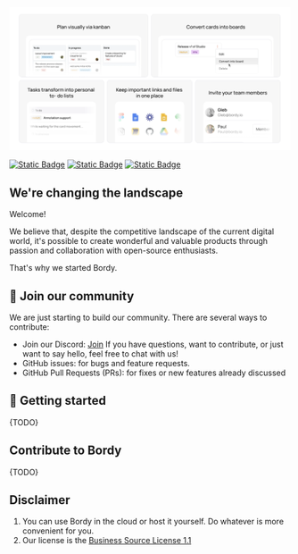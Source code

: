 [![Bordy frame - Building open source Trello with steroids.](/assets/bordy%20-%20frame.png)](https://bordy.io)

[![Static Badge](https://img.shields.io/badge/LinkedIn-BordyApp-blue?logo=LinkedIn)](https://www.linkedin.com/company/bordyapp/?viewAsMember=true)
[![Static Badge](https://img.shields.io/badge/Discord-BordyApp-purple?logo=Discord&logoColor=FFFFFF)](https://discord.com/invite/xgCecaaEsc)
[![Static Badge](https://img.shields.io/badge/Web-BordyApp-black?logo=Safari&logoColor=FFFFFF)](https://www.bordy.io)

## We're changing the landscape

Welcome!

We believe that, despite the competitive landscape of the current digital world, it's possible to create wonderful and valuable products through passion and collaboration with open-source enthusiasts.

That's why we started Bordy.

## 🏴 Join our community

We are just starting to build our community. There are several ways to contribute:

* Join our Discord:  [Join](https://discord.gg/xgCecaaEsc) If you have questions, want to contribute, or just want to say hello, feel free to chat with us!
* GitHub issues: for bugs and feature requests.
* GitHub Pull Requests (PRs): for fixes or new features already discussed

## 👀 Getting started

{TODO}

## Contribute to Bordy

{TODO}

## Disclaimer
1. You can use Bordy in the cloud or host it yourself. Do whatever is more convenient for you.
2. Our license is the [Business Source License 1.1](https://mariadb.com/bsl-faq-adopting/)
